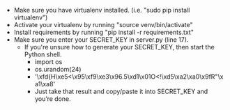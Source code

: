 - Make sure you have virtualenv installed. (i.e. "sudo pip install virtualenv")
- Activate your virtualenv by running "source venv/bin/activate"
- Install requirements by running "pip install -r requirements.txt"
- Make sure you enter your SECRET_KEY in server.py (line 17).
  - If you're unsure how to generate your SECRET_KEY, then start the Python shell.
    - import os
    - os.urandom(24)
    - '\xfd{H\xe5<\x95\xf9\xe3\x96.5\xd1\x01O<!\xd5\xa2\xa0\x9fR"\xa1\xa8'
    - Just take that result and copy/paste it into SECRET_KEY and you’re done.
